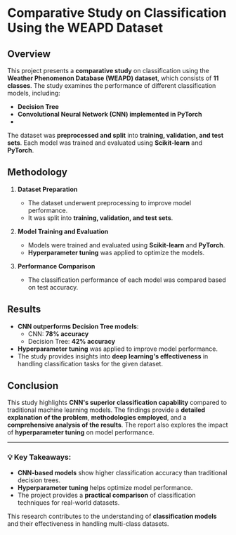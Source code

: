 # Comparative Study on Classification Using the WEAPD Dataset

## Overview

This project presents a **comparative study** on classification using the **Weather Phenomenon Database (WEAPD) dataset**, which consists of **11 classes**. The study examines the performance of different classification models, including:

- **Decision Tree**
- **Convolutional Neural Network (CNN) implemented in PyTorch**
-

The dataset was **preprocessed and split** into **training, validation, and test sets**. Each model was trained and evaluated using **Scikit-learn** and **PyTorch**.

## Methodology

1. **Dataset Preparation**  
   - The dataset underwent preprocessing to improve model performance.
   - It was split into **training, validation, and test sets**.

2. **Model Training and Evaluation**  
   - Models were trained and evaluated using **Scikit-learn** and **PyTorch**.
   - **Hyperparameter tuning** was applied to optimize the models.

3. **Performance Comparison**  
   - The classification performance of each model was compared based on test accuracy.

## Results

- **CNN outperforms Decision Tree models**:
  - CNN: **78% accuracy**
  - Decision Tree: **42% accuracy**
- **Hyperparameter tuning** was applied to improve model performance.
- The study provides insights into **deep learning's effectiveness** in handling classification tasks for the given dataset.

## Conclusion

This study highlights **CNN's superior classification capability** compared to traditional machine learning models. The findings provide a **detailed explanation of the problem**, **methodologies employed**, and a **comprehensive analysis of the results**. The report also explores the impact of **hyperparameter tuning** on model performance.

---

### 💡 Key Takeaways:
- **CNN-based models** show higher classification accuracy than traditional decision trees.
- **Hyperparameter tuning** helps optimize model performance.
- The project provides a **practical comparison** of classification techniques for real-world datasets.

This research contributes to the understanding of **classification models** and their effectiveness in handling multi-class datasets.
